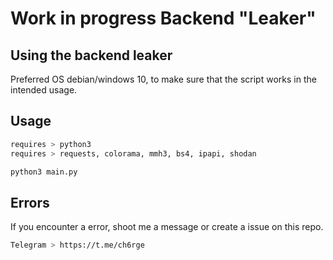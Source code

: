 # Work in progress Backend "Leaker"

## Using the backend leaker
Preferred OS debian/windows 10, to make sure that the script works in the intended usage.

## Usage

```bash
requires > python3
requires > requests, colorama, mmh3, bs4, ipapi, shodan
```
```bash
python3 main.py
```

## Errors
If you encounter a error, shoot me a message or create a issue on this repo.
```bash
Telegram > https://t.me/ch6rge
```
